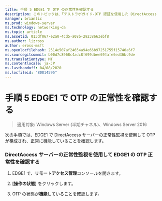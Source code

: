 ```yaml
---
title: 手順 5 EDGE1 で OTP の正常性を確認する
description: このトピックは、「テストラボガイド-OTP 認証を使用した DirectAccess のデモンストレーション」と「RSA SecurID for Windows Server 2016」に含まれています。
manager: brianlic
ms.prod: windows-server
ms.technology: networking-da
ms.topic: article
ms.assetid: 013df067-e2a0-4cd5-a08b-29238663ebf8
ms.author: lizross
author: eross-msft
ms.openlocfilehash: 2514e507af24654a94e66b97251755f15740a6f7
ms.sourcegitcommit: b00d7c8968c4adc8f699dbee694afe6ed36bc9de
ms.translationtype: MT
ms.contentlocale: ja-JP
ms.lasthandoff: 04/08/2020
ms.locfileid: "80814595"
---
```

# <a name="step-5-verify-otp-health-on-edge1"></a>手順 5 EDGE1 で OTP の正常性を確認する

>適用対象: Windows Server (半期チャネル)、Windows Server 2016

次の手順では、EDGE1 で DirectAccess サーバーの正常性監視を使用して OTP が構成され、正常に機能していることを確認します。  
  
### <a name="verify-otp-health-on-edge1-using-directaccess-server-health-monitoring"></a>DirectAccess サーバーの正常性監視を使用して EDGE1 の OTP 正常性を確認する  
  
1.  EDGE1 で、**リモートアクセス管理**コンソールを開きます。  
  
2.  **[操作の状態]** をクリックします。  
  
3.  OTP の状態が**機能**していることを確認します。  
  


